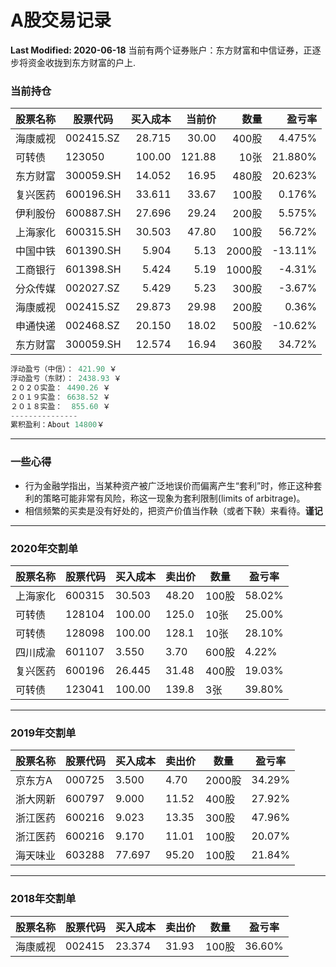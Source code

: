 # A股交易记录

**Last Modified: 2020-06-18**
当前有两个证券账户：东方财富和中信证券，正逐步将资金收拢到东方财富的户上. 

### 当前持仓

| 股票名称 | 股票代码 | 买入成本 | 当前价 | 数量  | 盈亏率 |
|   ---- | ---- | ---: | ---: | ---: | ---: |
| 海康威视 | 002415.SZ | 28.715 | 30.00 | 400股 |  4.475% |
|   可转债 | 123050    | 100.00 |121.88 |  10张 | 21.880% |
| 东方财富 | 300059.SH | 14.052 | 16.95 | 480股 | 20.623% |
| 复兴医药 | 600196.SH | 33.611 | 33.67 | 100股 |  0.176% |
| 伊利股份 | 600887.SH | 27.696 | 29.24 | 200股 |  5.575% |
| 上海家化 | 600315.SH | 30.503 | 47.80 | 100股 |  56.72% |
| 中国中铁 | 601390.SH |  5.904 |  5.13 |2000股 | -13.11% |
| 工商银行 | 601398.SH |  5.424 |  5.19 |1000股 |  -4.31% |
| 分众传媒 | 002027.SZ |  5.429 |  5.23 | 300股 |  -3.67% |
| 海康威视 | 002415.SZ | 29.873 | 29.98 | 200股 |   0.36% |
| 申通快递 | 002468.SZ | 20.150 | 18.02 | 500股 | -10.62% |
| 东方财富 | 300059.SH | 12.574 | 16.94 | 360股 |  34.72% |


```python
浮动盈亏（中信）： 421.90 ￥
浮动盈亏（东财）： 2438.93 ￥
２０２０实盈： 4490.26 ￥
２０１９实盈： 6638.52 ￥
２０１８实盈：  855.60 ￥
---------------
累积盈利：About 14800￥
```

-----------------

### 一些心得

- 行为金融学指出，当某种资产被广泛地误价而偏离产生“套利”时，修正这种套利的策略可能非常有风险，称这一现象为套利限制(limits of arbitrage)。
- 相信频繁的买卖是没有好处的，把资产价值当作鞅（或者下鞅）来看待。**谨记**

-------------------------------------------------

### 2020年交割单

| 股票名称 | 股票代码 | 买入成本 | 卖出价 | 数量  | 盈亏率 |
| ---- | ---- | ---- | ---- | ---- | ---- |
| 上海家化 | 600315 | 30.503 | 48.20 | 100股 | 58.02% |
|   可转债 | 128104 | 100.00 | 125.0 | 10张  | 25.00% |
|   可转债 | 128098 | 100.00 | 128.1 | 10张  | 28.10% |
| 四川成渝 | 601107 |  3.550 |  3.70 | 600股 |  4.22% |
| 复兴医药 | 600196 | 26.445 | 31.48 | 400股 | 19.03% |
|   可转债 | 123041 | 100.00 | 139.8 |   3张 | 39.80% |

---------------------------------------

### 2019年交割单

| 股票名称 | 股票代码 | 买入成本 | 卖出价 | 数量  | 盈亏率 |
| ---- | ---- | ---- | ---- | ---- | ---- |
| 京东方A  | 000725 | 3.500 | 4.70 | 2000股 | 34.29% |
| 浙大网新 | 600797 | 9.000 | 11.52 | 400股 | 27.92% |
| 浙江医药 | 600216 | 9.023 | 13.35 | 300股 | 47.96% |
| 浙江医药 | 600216 | 9.170 | 11.01 | 100股 | 20.07% |
| 海天味业 | 603288 |77.697 | 95.20 | 100股 | 21.84% |

--------------------------

### 2018年交割单

| 股票名称 | 股票代码 | 买入成本 | 卖出价 | 数量  | 盈亏率 |
| -------- | -------- | -------- | ------ | ----- | ------ |
| 海康威视 | 002415   | 23.374   | 31.93  | 100股 | 36.60% |

